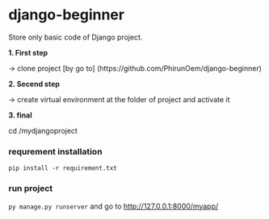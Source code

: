 # django-beginner
Store only basic code of Django project.

**1. First step**
<p> -> clone project [by go to] (https://github.com/PhirunOem/django-beginner) </p>

**2. Secend step**
<p> -> create virtual environment at the folder of project and activate it</p>

**3. final**
<p> cd /mydjangoproject </p>

### requrement installation
``pip install -r requirement.txt``

### run project
``py manage.py runserver`` and go to http://127.0.0.1:8000/myapp/
